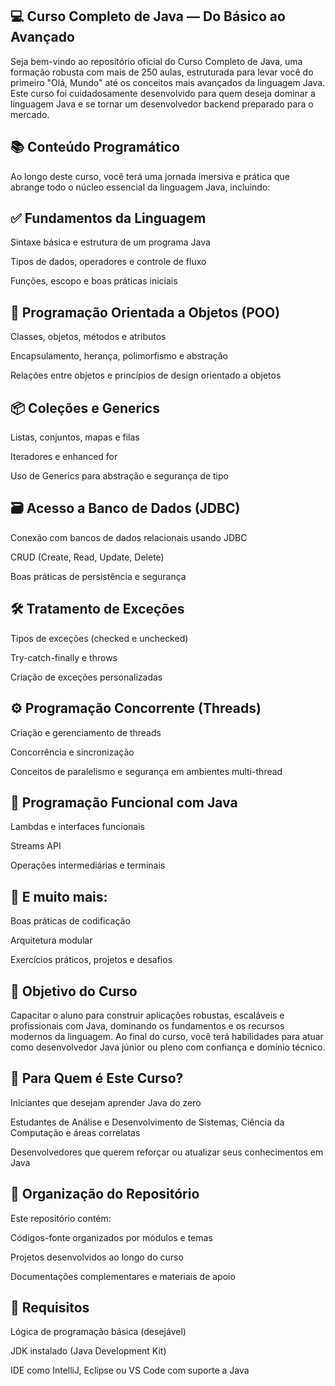 ## 💻 Curso Completo de Java — Do Básico ao Avançado

Seja bem-vindo ao repositório oficial do Curso Completo de Java, uma formação robusta com mais de 250 aulas, estruturada para levar você do primeiro "Olá, Mundo" até os conceitos mais avançados da linguagem Java. Este curso foi cuidadosamente desenvolvido para quem deseja dominar a linguagem Java e se tornar um desenvolvedor backend preparado para o mercado.

## 📚 Conteúdo Programático

Ao longo deste curso, você terá uma jornada imersiva e prática que abrange todo o núcleo essencial da linguagem Java, incluindo:

## ✅ Fundamentos da Linguagem

Sintaxe básica e estrutura de um programa Java

Tipos de dados, operadores e controle de fluxo

Funções, escopo e boas práticas iniciais

## 🧱 Programação Orientada a Objetos (POO)

Classes, objetos, métodos e atributos

Encapsulamento, herança, polimorfismo e abstração

Relações entre objetos e princípios de design orientado a objetos

## 📦 Coleções e Generics

Listas, conjuntos, mapas e filas

Iteradores e enhanced for

Uso de Generics para abstração e segurança de tipo

## 🗃️ Acesso a Banco de Dados (JDBC)

Conexão com bancos de dados relacionais usando JDBC

CRUD (Create, Read, Update, Delete)

Boas práticas de persistência e segurança

## 🛠️ Tratamento de Exceções

Tipos de exceções (checked e unchecked)

Try-catch-finally e throws

Criação de exceções personalizadas

## ⚙️ Programação Concorrente (Threads)

Criação e gerenciamento de threads

Concorrência e sincronização

Conceitos de paralelismo e segurança em ambientes multi-thread

## 🧠 Programação Funcional com Java

Lambdas e interfaces funcionais

Streams API

Operações intermediárias e terminais

## 🧩 E muito mais:

Boas práticas de codificação

Arquitetura modular

Exercícios práticos, projetos e desafios

## 🎯 Objetivo do Curso

Capacitar o aluno para construir aplicações robustas, escaláveis e profissionais com Java, dominando os fundamentos e os recursos modernos da linguagem. Ao final do curso, você terá habilidades para atuar como desenvolvedor Java júnior ou pleno com confiança e domínio técnico.

## 🚀 Para Quem é Este Curso?

Iniciantes que desejam aprender Java do zero

Estudantes de Análise e Desenvolvimento de Sistemas, Ciência da Computação e áreas correlatas

Desenvolvedores que querem reforçar ou atualizar seus conhecimentos em Java

## 📁 Organização do Repositório

Este repositório contém:

Códigos-fonte organizados por módulos e temas

Projetos desenvolvidos ao longo do curso

Documentações complementares e materiais de apoio

## 📌 Requisitos
Lógica de programação básica (desejável)

JDK instalado (Java Development Kit)

IDE como IntelliJ, Eclipse ou VS Code com suporte a Java

